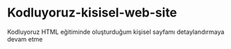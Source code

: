 # Kodluyoruz-kisisel-web-site
Kodluyoruz HTML eğitiminde oluşturduğum kişisel sayfamı detaylandırmaya devam etme
